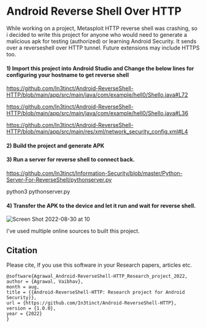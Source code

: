 # Android Reverse Shell Over HTTP
While working on a project, Metasploit HTTP reverse shell was crashing, so i decided to write this project for anyone who would need to generate a malicious apk for testing (authorized) or learning Android Security. It sends over a reverseshell over HTTP tunnel. Future extensions may include HTTPS too.

#### 1) Import this project into Android Studio and Change the below lines for configuring your hostname to get reverse shell
 
 https://github.com/In3tinct/Android-ReverseShell-HTTP/blob/main/app/src/main/java/com/example/hell0/Shello.java#L72

 https://github.com/In3tinct/Android-ReverseShell-HTTP/blob/main/app/src/main/java/com/example/hell0/Shello.java#L36

 https://github.com/In3tinct/Android-ReverseShell-HTTP/blob/main/app/src/main/res/xml/network_security_config.xml#L4

#### 2) Build the project and generate APK

#### 3) Run a server for reverse shell to connect back.
https://github.com/In3tinct/Information-Security/blob/master/Python-Server-For-ReverseShell/pythonserver.py

python3 pythonserver.py

#### 4) Transfer the APK to the device and let it run and wait for reverse shell.

![Screen Shot 2022-08-30 at 10](https://user-images.githubusercontent.com/18059590/187598627-a6835a6e-c8b3-40b7-a5eb-62aa3459b46a.png)

I've used multiple online sources to built this project.

## Citation
Please cite, If you use this software in your Research papers, articles etc.

```
@software{Agrawal_Android-ReverseShell-HTTP_Research_project_2022,
author = {Agrawal, Vaibhav},
month = aug,
title = {{Android-ReverseShell-HTTP: Research project for Android Security}},
url = {https://github.com/In3tinct/Android-ReverseShell-HTTP},
version = {1.0.0},
year = {2022}
}
```


